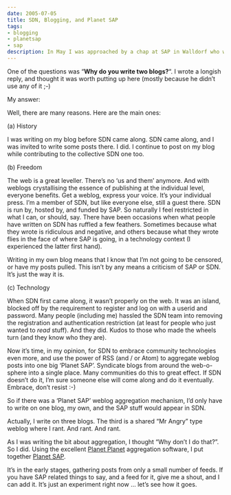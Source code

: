 ```yaml
---
date: 2005-07-05
title: SDN, Blogging, and Planet SAP
tags:
- blogging
- planetsap
- sap
description: In May I was approached by a chap at SAP in Walldorf who wanted to ask me some questions on blogging (I have a blog over on the SAP Developer Network) for an article he was writing for an SAP-internal magazine.
---
```


One of the questions was “**Why do you write two blogs?**“. I wrote a longish reply, and thought it was worth putting up here (mostly because he didn’t use any of it ;-)

My answer:

Well, there are many reasons. Here are the main ones:

(a) History

I was writing on my blog before SDN came along. SDN came along, and I
 was invited to write some posts there. I did. I continue to post on my
 blog while contributing to the collective SDN one too.

(b) Freedom

The web is a great leveller. There’s no ‘us and them’ anymore. And
 with weblogs crystallising the essence of publishing at the individual
 level, everyone benefits. Get a weblog, express your voice. It’s
 your individual press. I’m a member of SDN, but like everyone else,
 still a guest there. SDN is run by, hosted by, and funded by SAP. So
 naturally I feel restricted in what I can, or should, say. There have
 been occasions when what people have written on SDN has ruffled a few
 feathers. Sometimes because what they wrote is ridiculous and negative,
 and others because what they wrote flies in the face of where SAP is
 going, in a technology context (I experienced the latter first hand).

Writing in my own blog means that I know that I’m not going to be
 censored, or have my posts pulled. This isn’t by any means a criticism
 of SAP or SDN. It’s just the way it is.

(c) Technology

When SDN first came along, it wasn’t properly on the web. It was an
 island, blocked off by the requirement to register and log on with a
 userid and password. Many people (including me) hassled the SDN team
 into removing the registration and authentication restriction (at least
 for people who just wanted to _read_ stuff). And they did. Kudos to
 those who made the wheels turn (and they know who they are).

Now it’s time, in my opinion, for SDN to embrace community technologies
 even more, and use the power of RSS (and / or Atom) to aggregate weblog
 posts into one big ‘Planet SAP’. Syndicate blogs from around the
 web-o-sphere into a single place. Many communities do this to great
 effect. If SDN doesn’t do it, I’m sure someone else will come along
 and do it eventually. Embrace, don’t resist :-)

So if there was a ‘Planet SAP’ weblog aggregation mechanism, I’d only
 have to write on one blog, my own, and the SAP stuff would appear in SDN.

Actually, I write on three blogs. The third is a shared “Mr Angry” type
 weblog where I rant. And rant. And rant.

As I was writing the bit about aggregation, I thought “Why don’t I do that?”. So I did. Using the excellent [Planet Planet](http://www.planetplanet.org) aggregation software, I put together [Planet SAP](https://web.archive.org/web/20051225030917/http://www.pipetree.com/planetsap/).

It’s in the early stages, gathering posts from only a small number of feeds. If you have SAP related things to say, and a feed for it, give me a shout, and I can add it. It’s just an experiment right now … let’s see how it goes.
